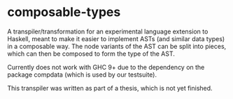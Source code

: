 # composable-types

A transpiler/transformation for an experimental language extension to Haskell, meant to make it easier to implement ASTs (and similar data types) in a composable way.
The node variants of the AST can be split into pieces, which can then be composed to form the type of the AST.

Currently does not work with GHC 9+ due to the dependency on the package compdata (which is used by our testsuite).

This transpiler was written as part of a thesis, which is not yet finished.
